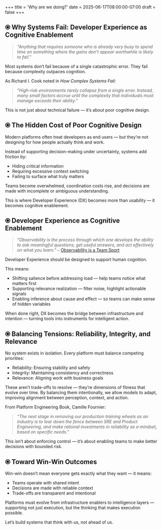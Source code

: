 +++
title = 'Why are we doing?'
date = 2025-06-17T08:00:00-07:00
draft = false
+++

## ⦿ Why Systems Fail: Developer Experience as Cognitive Enablement

> _"Anything that requires someone who is already very busy to spend time on something where the gains don’t appear worthwhile is likely to fail."_

Most systems don’t fail because of a single catastrophic error. They fail because complexity outpaces cognition.

As Richard I. Cook noted in *How Complex Systems Fail*:
> _“High-risk environments rarely collapse from a single error. Instead, many small factors accrue until the complexity that individuals must manage exceeds their ability.”_

This is not just about technical failure — it’s about poor cognitive design.


## ⦿ The Hidden Cost of Poor Cognitive Design

Modern platforms often treat developers as end users — but they’re not designing for how people actually think and work.

Instead of supporting decision-making under uncertainty, systems add friction by:
- Hiding critical information
- Requiring excessive context switching
- Failing to surface what truly matters

Teams become overwhelmed, coordination costs rise, and decisions are made with incomplete or ambiguous understanding.

This is where Developer Experience (DX) becomes more than usability — it becomes cognitive enablement.


## ⦿ Developer Experience as Cognitive Enablement

> _“Observability is the process through which one develops the ability to ask meaningful questions, get useful answers, and act effectively on what you learn.”_
– [Observability is a Team Sport](https://medium.com/womenintechnology/observability-is-a-team-sport-168277f3eb93)

Developer Experience should be designed to support human cognition.

This means:
- Shifting salience before addressing load — help teams notice what matters first
- Supporting relevance realization — filter noise, highlight actionable signals
- Enabling inference about cause and effect — so teams can make sense of hidden variables

When done right, DX becomes the bridge between infrastructure and intention — turning tools into instruments for intelligent action.


## ⦿ Balancing Tensions: Reliability, Integrity, and Relevance

No system exists in isolation. Every platform must balance competing priorities:
- Reliability: Ensuring stability and safety
- Integrity: Maintaining consistency and correctness
- Relevance: Aligning work with business goals

These aren’t trade-offs to resolve — they’re dimensions of fitness that evolve over time. By balancing them intentionally, we allow models to adapt, improving alignment between perception, context, and action.

From Platform Engineering Book, Camille Fournier:
> _“The next stage in removing our production training wheels as an industry is to tear down the fence between SRE and Product Engineering, and make rational investments in reliability as a mindset, based on specific needs.”_

This isn’t about enforcing control — it’s about enabling teams to make better decisions with bounded risk.


## ⦿ Toward Win-Win Outcomes

Win-win doesn’t mean everyone gets exactly what they want — it means:
- Teams operate with shared intent
- Decisions are made with reliable context
- Trade-offs are transparent and intentional

Platforms must evolve from infrastructure enablers to intelligence layers — supporting not just execution, but the thinking that makes execution possible.

Let’s build systems that think with us, not ahead of us.
